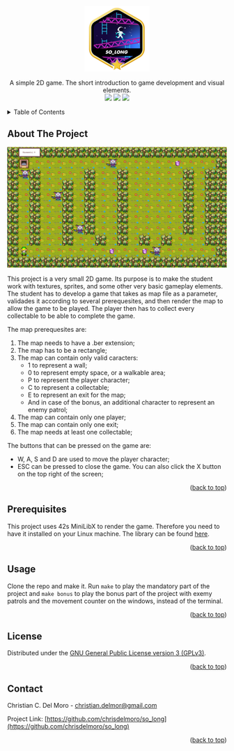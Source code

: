 <div id="top"></div>

<!-- PROJECT SHIELDS -->
<br/>
<p align="center">
    <img src="https://github.com/chrisdelmoro/so_long/blob/main/resources/repo/so_longm.png" alt="Logo" width="150" height="150">

  <p align="center">
    A simple 2D game. The short introduction to game development and visual elements.
    <br/>
    <img src="https://img.shields.io/badge/Mandatory-OK-brightgreen"/>
    <img src="https://img.shields.io/badge/Bonus-OK-brightgreen"/>
    <img src="https://img.shields.io/badge/Final%20Score-117-blue"/>
  </p>
</p>


<!-- TABLE OF CONTENTS -->
<details>
  <summary>Table of Contents</summary>
  <ol>
    <li><a href="#about-the-project">About The Project</a></li>
    <li><a href="#installation">Installation</a></li>
    <li><a href="#usage">Usage</a></li>
    <li><a href="#license">License</a></li>
    <li><a href="#contact">Contact</a></li>
  </ol>
</details>


<!-- ABOUT THE PROJECT -->
## About The Project

[![so_long][product-screenshot]](https://github.com/chrisdelmoro/so_long/blob/main/resources/repo/game.gif)

This project is a very small 2D game. Its purpose is to make the student work with textures, sprites, and some other very basic gameplay elements.
The student has to develop a game that takes as map file as a parameter, validades it according to several prerequesites, and then render the map to allow the game to be played. The player then has to collect every collectable to be able to complete the game.

The map prerequesites are:
1. The map needs to have a .ber extension;
2. The map has to be a rectangle;
3. The map can contain only valid caracters:
	* 1 to represent a wall;
	* 0 to represent empty space, or a walkable area;
	* P to represent the player character;
	* C to represent a collectable;
	* E to represent an exit for the map;
	* And in case of the bonus, an additional character to represent an enemy patrol;
4. The map can contain only one player;
5. The map can contain only one exit;
6. The map needs at least one collectable;

The buttons that can be pressed on the game are:
* W, A, S and D are used to move the player character;
* ESC can be pressed to close the game. You can also click the X button on the top right of the screen;

<p align="right">(<a href="#top">back to top</a>)</p>


## Prerequisites

This project uses 42s MiniLibX to render the game. Therefore you need to have it installed on your Linux machine. The library can be found [here](https://github.com/42Paris/minilibx-linux).

<p align="right">(<a href="#top">back to top</a>)</p>


<!-- USAGE EXAMPLES -->
## Usage

Clone the repo and make it. Run ```make``` to play the mandatory part of the project and ```make bonus``` to play the bonus part of the project with exemy patrols and the movement counter on the windows, instead of the terminal.

<p align="right">(<a href="#top">back to top</a>)</p>


<!-- LICENSE -->
## License

Distributed under the [GNU General Public License version 3 (GPLv3)](https://www.gnu.org/licenses/gpl-3.0.html). 

<p align="right">(<a href="#top">back to top</a>)</p>


<!-- CONTACT -->
## Contact

Christian C. Del Moro - christian.delmor@gmail.com

Project Link: [https://github.com/chrisdelmoro/so_long](https://github.com/chrisdelmoro/so_long)

<p align="right">(<a href="#top">back to top</a>)</p>


<!-- MARKDOWN LINKS & IMAGES -->
<!-- https://www.markdownguide.org/basic-syntax/#reference-style-links -->
[product-screenshot]: https://github.com/chrisdelmoro/so_long/blob/main/resources/repo/game.gif

